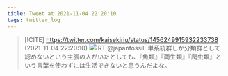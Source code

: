 ```yaml
---
title: Tweet at 2021-11-04 22:20:10
tags: twitter_log
---
```


> [!CITE] https://twitter.com/kaisekiriu/status/1456249915932233738 (2021-11-04 22:20:10)
> ![](https://twitter.com/kaisekiriu/status/1456249915932233738)
> RT @japanfossil: 単系統群しか分類群として認めないという主張の人がいたとしても、『魚類』『両生類』『爬虫類』という言葉を使わずには生活できないと思うんだよな。
